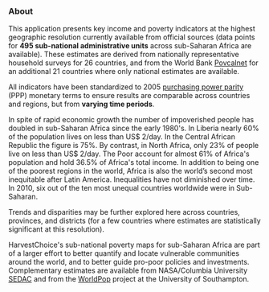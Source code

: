 ### About

This application presents key income and poverty indicators at the highest geographic resolution currently available from official sources (data points for **495 sub-national administrative units** across sub-Saharan Africa are available). These estimates are derived from nationally representative household surveys for 26 countries, and from the World Bank [Povcalnet](http://iresearch.worldbank.org/PovcalNet/) for an additional 21 countries where only national estimates are available.

All indicators have been standardized to 2005 [purchasing power parity](https://en.wikipedia.org/wiki/Purchasing_power_parity) (PPP) monetary terms to ensure results are comparable across countries and regions, but from **varying time periods**.

In spite of rapid economic growth the number of impoverished people has doubled in sub-Saharan Africa since the early 1980's. In Liberia nearly 60% of the population lives on less than US$ 2/day. In the Central African Republic the figure is 75%. By contrast, in North Africa, only 23% of people live on less than US$ 2/day. The Poor account for almost 61% of Africa's population and hold 36.5% of Africa's total income. In addition to being one of the poorest regions in the world, Africa is also the world’s second most inequitable after Latin America. Inequalities have not diminished over time. In 2010, six out of the ten most unequal countries worldwide were in Sub-Saharan.

Trends and disparities may be further explored here across countries, provinces, and districts (for a few countries where estimates are statistically significant at this resolution). 

HarvestChoice's sub-national poverty maps for sub-Saharan Africa are part of a larger effort to better quantify and locate vulnerable communities around the world, and to better guide pro-poor policies and investments. Complementary estimates are available from NASA/Columbia University [SEDAC](http://sedac.ciesin.columbia.edu/data/collection/povmap) and from the [WorldPop](http://www.worldpop.org.uk/) project at the University of Southampton.
